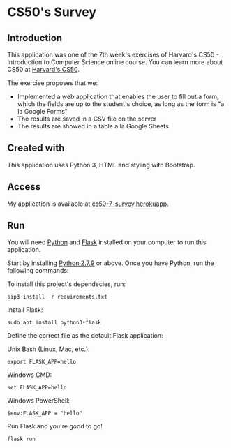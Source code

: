 # CS50's Survey

## Introduction

This application was one of the 7th week's exercises of Harvard's CS50 - Introduction to Computer Science online course.
You can learn more about CS50 at [Harvard's CS50](https://online-learning.harvard.edu/course/cs50-introduction-computer-science).

The exercise proposes that we:
* Implemented a web application that enables the user to fill out a form, which the fields are up to the student's choice, as long as the form is "a la Google Forms" 
* The results are saved in a CSV file on the server
* The results are showed in a table a la Google Sheets


## Created with
This application uses Python 3, HTML and styling with Bootstrap.

## Access
My application is available at [cs50-7-survey.herokuapp](http://cs50-7-survey.herokuapp.com/form).

## Run
You will need [Python](https://www.python.org/downloads/) and [Flask](https://flask.palletsprojects.com/en/1.1.x/installation/) installed on your computer to run this application.

Start by installing [Python 2.7.9](https://www.python.org/downloads/release/python-2717/) or above.
Once you have Python, run the following commands:

To install this project's dependecies, run:

`pip3 install -r requirements.txt`

Install Flask:

`sudo apt install python3-flask`

Define the correct file as the default Flask application:

Unix Bash (Linux, Mac, etc.):

`export FLASK_APP=hello`

Windows CMD:

`set FLASK_APP=hello`

Windows PowerShell:

`$env:FLASK_APP = "hello"`

Run Flask and you're good to go!

`flask run`
